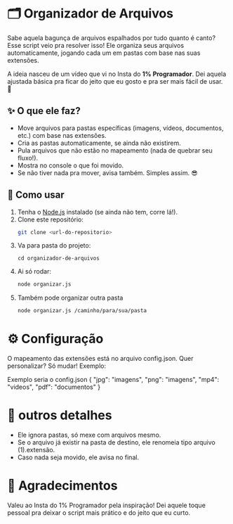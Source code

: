 # 🗂️ Organizador de Arquivos

Sabe aquela bagunça de arquivos espalhados por tudo quanto é canto? Esse script veio pra resolver isso! Ele organiza seus arquivos automaticamente, jogando cada um em pastas com base nas suas extensões. 

A ideia nasceu de um vídeo que vi no Insta do **1% Programador**. Dei aquela ajustada básica pra ficar do jeito que eu gosto e pra ser mais fácil de usar. 🚀

## ✨ O que ele faz?
- Move arquivos para pastas específicas (imagens, vídeos, documentos, etc.) com base nas extensões.
- Cria as pastas automaticamente, se ainda não existirem.
- Pula arquivos que não estão no mapeamento (nada de quebrar seu fluxo!).
- Mostra no console o que foi movido.
- Se não tiver nada pra mover, avisa também. Simples assim. 😎

## 🔧 Como usar
1. Tenha o [Node.js](https://nodejs.org/) instalado (se ainda não tem, corre lá!).
2. Clone este repositório:
   ```bash
   git clone <url-do-repositorio>

3. Va para pasta do projeto:
    ```base
    cd organizador-de-arquivos

4. Ai só rodar:
    ```bash
    node organizar.js

5. Também pode organizar outra pasta 
    ```bash
    node organizar.js /caminho/para/sua/pasta

# ⚙️ Configuração
O mapeamento das extensões está no arquivo config.json. Quer personalizar? Só mudar! Exemplo:

Exemplo seria o config.json
{
  "jpg": "imagens",
  "png": "imagens",
  "mp4": "videos",
  "pdf": "documentos"
}

# 🤔 outros detalhes
- Ele ignora pastas, só mexe com arquivos mesmo.
- Se o arquivo já existir na pasta de destino, ele renomeia tipo arquivo (1).extensão.
- Caso nada seja movido, ele avisa no final. 

# 🙌 Agradecimentos
Valeu ao Insta do 1% Programador pela inspiração! Dei aquele toque pessoal pra deixar o script mais prático e do jeito que eu curto.